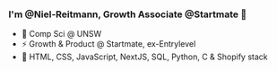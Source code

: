 ### I'm @Niel-Reitmann, Growth Associate @Startmate 👋

- 🔭 Comp Sci @ UNSW
- ⚡ Growth & Product @ Startmate, ex-Entrylevel
- 🌱 HTML, CSS, JavaScript, NextJS, SQL, Python, C & Shopify stack 
